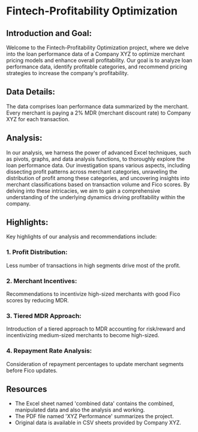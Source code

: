 # Fintech-Profitability Optimization

## Introduction and Goal:

Welcome to the Fintech-Profitability Optimization project, where we delve into the loan performance data of a Company XYZ to optimize merchant pricing models and enhance overall profitability. Our goal is to analyze loan performance data, identify profitable categories, and recommend pricing strategies to increase the company's profitability.

## Data Details:

The data comprises loan performance data summarized by the merchant. Every merchant is paying a 2% MDR (merchant discount rate) to Company XYZ for each transaction.

## Analysis:

In our analysis, we harness the power of advanced Excel techniques, such as pivots, graphs, and data analysis functions, to thoroughly explore the loan performance data. Our investigation spans various aspects, including dissecting profit patterns across merchant categories, unraveling the distribution of profit among these categories, and uncovering insights into merchant classifications based on transaction volume and Fico scores. By delving into these intricacies, we aim to gain a comprehensive understanding of the underlying dynamics driving profitability within the company.

## Highlights:

Key highlights of our analysis and recommendations include:

### 1. Profit Distribution:

Less number of transactions in high segments drive most of the profit.

### 2. Merchant Incentives:

Recommendations to incentivize high-sized merchants with good Fico scores by reducing MDR.

### 3. Tiered MDR Approach:

Introduction of a tiered approach to MDR accounting for risk/reward and incentivizing medium-sized merchants to become high-sized.

### 4. Repayment Rate Analysis:

Consideration of repayment percentages to update merchant segments before Fico updates.

## Resources

* The Excel sheet named 'combined data' contains the combined, manipulated data and also the analysis and working.
* The PDF file named 'XYZ Performance' summarizes the project.
* Original data is available in CSV sheets provided by Company XYZ.
